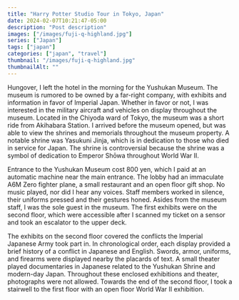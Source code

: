 ```yaml
---
title: "Harry Potter Studio Tour in Tokyo, Japan"
date: 2024-02-07T10:21:47-05:00
description: "Post description"
images: ["/images/fuji-q-highland.jpg"]
series: ["Japan"]
tags: ["japan"]
categories: ["japan", "travel"]
thumbnail: "/images/fuji-q-highland.jpg"
thumbnailAlt: ""
---
```


Hungover, I left the hotel in the morning for the Yushukan Museum. The museum is rumored to be owned by a far-right company, with exhibits and information in favor of Imperial Japan. Whether in favor or not, I was interested in the military aircraft and vehicles on display throughout the museum. Located in the Chiyoda ward of Tokyo, the museum was a short ride from Akihabara Station. I arrived before the museum opened, but was able to view the shrines and memorials throughout the museum property. A notable shrine was Yasukuni Jinja, which is in dedication to those who died in service for Japan. The shrine is controversial because the shrine was a symbol of dedication to Emperor Shōwa throughout World War II.

Entrance to the Yushukan Museum cost 800 yen, which I paid at an automatic machine near the main entrance. The lobby had an immaculate A6M Zero fighter plane, a small restaurant and an open floor gift shop. No music played, nor did I hear any voices. Staff members worked in silence, their uniforms pressed and their gestures honed. Asides from the museum staff, I was the sole guest in the museum. The first exhibits were on the second floor, which were accessible after I scanned my ticket on a sensor and took an escalator to the upper deck.

The exhibits on the second floor covered the conflicts the Imperial Japanese Army took part in. In chronological order, each display provided a brief history of a conflict in Japanese and English. Swords, armor, uniforms, and firearms were displayed nearby the placards of text. A small theater played documentaries in Japanese related to the Yushukan Shrine and modern-day Japan. Throughout these enclosed exhibitions and theater, photographs were not allowed. Towards the end of the second floor, I took a stairwell to the first floor with an open floor World War II exhibition.

<!--- Yushukan Museum World War 2 exhibit -->

<!--- Train to Ginza Station -->

<!--- Snack at METoA Cafe and Kitchen -->

<!--- Bus Harry Potter Studio Tour -->

<!--- Harry Potter Studio Tour -->
